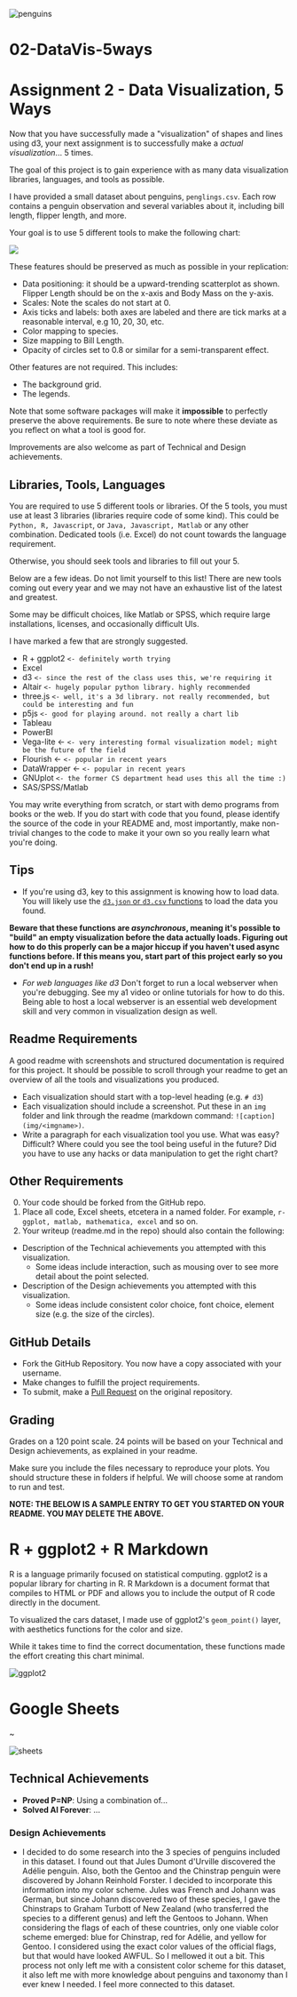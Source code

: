 
![penguins](https://github.com/cs4804-24c/a2-DataVis-5Ways/assets/412089/accc5680-3c77-4d29-9502-d3ff8cd922af)

# 02-DataVis-5ways

Assignment 2 - Data Visualization, 5 Ways  
===

Now that you have successfully made a "visualization" of shapes and lines using d3, your next assignment is to successfully make a *actual visualization*... 5 times. 

The goal of this project is to gain experience with as many data visualization libraries, languages, and tools as possible.

I have provided a small dataset about penguins, `penglings.csv`.
Each row contains a penguin observation and several variables about it, including bill length, flipper length, and more.

Your goal is to use 5 different tools to make the following chart:

![](img/ggplot2.png)

These features should be preserved as much as possible in your replication:

- Data positioning: it should be a upward-trending scatterplot as shown.  Flipper Length should be on the x-axis and Body Mass on the y-axis.
- Scales: Note the scales do not start at 0.
- Axis ticks and labels: both axes are labeled and there are tick marks at a reasonable interval, e.g 10, 20, 30, etc.
- Color mapping to species.
- Size mapping to Bill Length.
- Opacity of circles set to 0.8 or similar for a semi-transparent effect.

Other features are not required. This includes:

- The background grid.
- The legends.

Note that some software packages will make it **impossible** to perfectly preserve the above requirements. 
Be sure to note where these deviate as you reflect on what a tool is good for.

Improvements are also welcome as part of Technical and Design achievements.

Libraries, Tools, Languages
---

You are required to use 5 different tools or libraries.
Of the 5 tools, you must use at least 3 libraries (libraries require code of some kind).
This could be `Python, R, Javascript`, or `Java, Javascript, Matlab` or any other combination.
Dedicated tools (i.e. Excel) do not count towards the language requirement.

Otherwise, you should seek tools and libraries to fill out your 5.

Below are a few ideas. Do not limit yourself to this list!
There are new tools coming out every year and we may not have an exhaustive list of the latest and greatest.

Some may be difficult choices, like Matlab or SPSS, which require large installations, licenses, and occasionally difficult UIs.

I have marked a few that are strongly suggested.

- R + ggplot2 `<- definitely worth trying`
- Excel
- d3 `<- since the rest of the class uses this, we're requiring it`
- Altair `<- hugely popular python library. highly recommended `
- three.js `<- well, it's a 3d library. not really recommended, but could be interesting and fun`
- p5js `<- good for playing around. not really a chart lib`
- Tableau
- PowerBI
- Vega-lite <- `<- very interesting formal visualization model; might be the future of the field`
- Flourish <- `<- popular in recent years`
- DataWrapper <- `<- popular in recent years`
- GNUplot `<- the former CS department head uses this all the time :)`
- SAS/SPSS/Matlab

You may write everything from scratch, or start with demo programs from books or the web. 
If you do start with code that you found, please identify the source of the code in your README and, most importantly, make non-trivial changes to the code to make it your own so you really learn what you're doing. 

Tips
---

- If you're using d3, key to this assignment is knowing how to load data.
You will likely use the [`d3.json` or `d3.csv` functions](https://d3js.org/d3-dsv) to load the data you found.

**Beware that these functions are *asynchronous*, meaning it's possible to "build" an empty visualization before the data actually loads. Figuring out how to do this properly can be a major hiccup if you haven't used async functions before. If this means you, start part of this project early so you don't end up in a rush!**

- *For web languages like d3* Don't forget to run a local webserver when you're debugging.
See my a1 video or online tutorials for how to do this.
Being able to host a local webserver is an essential web development skill and very common in visualization design as well.

Readme Requirements
---

A good readme with screenshots and structured documentation is required for this project. 
It should be possible to scroll through your readme to get an overview of all the tools and visualizations you produced.

- Each visualization should start with a top-level heading (e.g. `# d3`)
- Each visualization should include a screenshot. Put these in an `img` folder and link through the readme (markdown command: `![caption](img/<imgname>)`.
- Write a paragraph for each visualization tool you use. What was easy? Difficult? Where could you see the tool being useful in the future? Did you have to use any hacks or data manipulation to get the right chart?

Other Requirements
---

0. Your code should be forked from the GitHub repo.
1. Place all code, Excel sheets, etcetera in a named folder. For example, `r-ggplot, matlab, mathematica, excel` and so on.
2. Your writeup (readme.md in the repo) should also contain the following:

- Description of the Technical achievements you attempted with this visualization.
  - Some ideas include interaction, such as mousing over to see more detail about the point selected.
- Description of the Design achievements you attempted with this visualization.
  - Some ideas include consistent color choice, font choice, element size (e.g. the size of the circles).

GitHub Details
---

- Fork the GitHub Repository. You now have a copy associated with your username.
- Make changes to fulfill the project requirements. 
- To submit, make a [Pull Request](https://help.github.com/articles/using-pull-requests/) on the original repository.

Grading
---

Grades on a 120 point scale. 
24 points will be based on your Technical and Design achievements, as explained in your readme. 

Make sure you include the files necessary to reproduce your plots.
You should structure these in folders if helpful.
We will choose some at random to run and test.

**NOTE: THE BELOW IS A SAMPLE ENTRY TO GET YOU STARTED ON YOUR README. YOU MAY DELETE THE ABOVE.**

# R + ggplot2 + R Markdown

R is a language primarily focused on statistical computing.
ggplot2 is a popular library for charting in R.
R Markdown is a document format that compiles to HTML or PDF and allows you to include the output of R code directly in the document.

To visualized the cars dataset, I made use of ggplot2's `geom_point()` layer, with aesthetics functions for the color and size.

While it takes time to find the correct documentation, these functions made the effort creating this chart minimal.

![ggplot2](img/ggplot2.png)

# Google Sheets

~

![sheets](img/sheets.png)


## Technical Achievements
- **Proved P=NP**: Using a combination of...
- **Solved AI Forever**: ...

### Design Achievements
- I decided to do some research into the 3 species of penguins included in this dataset. I found out that Jules Dumont d'Urville discovered the Adélie penguin. Also, both the Gentoo and the Chinstrap penguin were discovered by Johann Reinhold Forster. I decided to incorporate this information into my color scheme. Jules was French and Johann was German, but since Johann discovered two of these species, I gave the Chinstraps to Graham Turbott of New Zealand (who transferred the species to a different genus) and left the Gentoos to Johann. When considering the flags of each of these countries, only one viable color scheme emerged: blue for Chinstrap, red for Adélie, and yellow for Gentoo. I considered using the exact color values of the official flags, but that would have looked AWFUL. So I mellowed it out a bit. This process not only left me with a consistent color scheme for this dataset, it also left me with more knowledge about penguins and taxonomy than I ever knew I needed. I feel more connected to this dataset.
